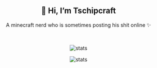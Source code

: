 <h2 align="center">👋 Hi, I’m Tschipcraft</h2>

<p align="center">
A minecraft nerd who is sometimes posting his shit online ✨
</p>

<br/>
<p align="center">
  <img align="center" src="https://github-readme-stats.vercel.app/api/?username=Tschipcraft&show_icons=true&hide=contribs,prs&theme=midnight-purple" alt="stats"/>  
</p>
<p align="center">
    <img align="center" src="https://github-readme-stats.vercel.app/api/top-langs/?username=Tschipcraft&theme=midnight-purple" alt="stats"/>  
</p>


<!---
Tschipcraft/Tschipcraft is a ✨ special ✨ repository because its `README.md` (this file) appears on your GitHub profile.
You can click the Preview link to take a look at your changes.
--->
